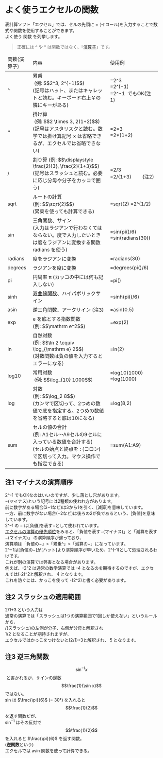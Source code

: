 # よく使うエクセルの関数

表計算ソフト「エクセル」では、セルの先頭に = (イコール)を入力することで数式や関数を使用することができます。  
よく使う 関数 を列挙します。

>正確には ^ や * は関数ではなく、「<a href="https://support.office.com/ja-jp/article/%E6%BC%94%E7%AE%97%E5%AD%90%E3%81%A8-Excel-%E3%81%A7%E3%81%AE%E5%84%AA%E5%85%88%E9%A0%86%E4%BD%8D-48be406d-4975-4d31-b2b8-7af9e0e2878a">演算子</a>」です。

<table>
<thead>
<tr>
<td>関数(演算子)</td>
<td>内容</td>
<td>使用例</td>
</tr>
</thead>
<tbody>
<tr>
<td>^</td>
<td>累乗<br> (例: $$2^3, 2^{-1}$$)<br>
(記号はハット、またはキャレットと読む。キーボード右上￥の隣にキーがある)</td>
<td>=2^3<br>
=2^(-1)<br>
=2^-1  でもOK(注1) </td>
</tr>
<tr>
<td>*</td>
<td>掛け算<br> (例: $$2 \times 3, 2(1+2)$$)<br>
(記号はアスタリスクと読む。数学では掛け算記号 × は省略できるが、エクセルでは省略できない)</td>
<td>=2*3<br>
=2*(1+2)</td>
</tr>
<tr>
<td>/</td>
<td>割り算 (例: $$\displaystyle \frac{2}{3}, \frac{2}{1+3}$$)<br>
(記号はスラッシュと読む。必要に応じ分母や分子をカッコで囲う)</td>
<td>=2/3<br>
=2/(1+3) 　　(注2) </td>
</tr>
<tr>
<td>sqrt</td>
<td>ルートの計算<br> (例: $$\sqrt{2}$$)<br>
(累乗を使っても計算できる)</td>
<td>=sqrt(2)
=2^(1/2)</td>
</tr>
<tr>
<td>sin</td>
<td>三角関数、サイン<br>
(入力はラジアンで行わなくてはならない。度で入力したいときは度をラジアンに変換する関数 radians を使う)</td>
<td>=sin(pi()/6)
=sin(radians(30))</td>
</tr>
<tr>
<td>radians</td>
<td>度をラジアンに変換</td>
<td>=radians(30)</td>
</tr>
<tr>
<td>degrees</td>
<td>ラジアンを度に変換</td>
<td>=degrees(pi()/6)</td>
</tr>
<tr>
<td>pi</td>
<td>円周率 π
(カッコの中には何も記入しない)</td>
<td>=pi()</td>
</tr>
<tr>
<td>sinh</td>
<td><a href="https://ja.wikipedia.org/wiki/%E5%8F%8C%E6%9B%B2%E7%B7%9A%E9%96%A2%E6%95%B0">双曲線関数</a>、ハイパボリックサイン</td>
<td>=sinh(pi()/6)</td>
</tr>
<tr>
<td>asin</td>
<td>逆三角関数、アークサイン (注3)
</td>
<td>=asin(0.5)</td>
</tr>
<tr>
<td>exp</td>
<td>e を底とする指数関数 <br>(例: $$\mathrm e^2$$)</td>
<td>=exp(2)</td>
</tr>
<tr>
<td>ln</td>
<td>自然対数<br>(例: $$\ln 2 \equiv \log_{\mathrm e} 2$$)<br>
(対数関数は負の値を入力するとエラーになる)</td>
<td>=ln(2)</td>
</tr>
<tr>
<td>log10</td>
<td>常用対数<br> (例: $$\log_{10} 1000$$)</td>
<td>=log10(1000)
=log(1000)</td>
</tr>
<tr>
<td>log</td>
<td>対数<br>(例: $$\log_2 8$$)<br>
(カンマで区切って、2つめの数値で底を指定する。2つめの数値を省略すると底は10になる)</td>
<td>=log(8,2)</td>
</tr>
<tr>
<td>sum</td>
<td>セルの値の合計<br>(例: A1セル～A9セルの9セルに入っている数値を合計する)<br>
(セルの始点と終点を : (コロン) で区切って入力。マウス操作でも指定できる)</td>
<td>=sum(A1:A9)</td>
</tr>
</tbody>
</table>

## 注1 マイナスの演算順序
2^-1 でもOKなのはいいのですが、少し落とし穴があります。  
−(マイナス)という記号には2種類の使われ方があります。  
前に数字がある場合(3−1など)は3から1を引く、[減算]を意味しています。  
一方、前に数字がない場合(−2など)は後ろの2が負であるという、[負値]を意味しています。  
2^-1 の − は[負値]を表す−として使われています。  
<a href="https://support.office.com/ja-jp/article/%E6%BC%94%E7%AE%97%E5%AD%90%E3%81%A8-Excel-%E3%81%A7%E3%81%AE%E5%84%AA%E5%85%88%E9%A0%86%E4%BD%8D-48be406d-4975-4d31-b2b8-7af9e0e2878a">エクセルの演算の優先順位</a>をみると、「負値を表す−(マイナス)」と「減算を表す−(マイナス)」 の演算順序が違っており、  
演算順は「負値の−」&gt;「累乗^」&gt;「減算の−」になっています。  
2^−1は[負値の−]が[ハット]より演算順序が早いため、2^(-1)として処理されるわけです。  
これが別の演算では弊害となる場合があります。  
例えば、-2^2 は通常の数学演算では -4 となるのを期待するのですが、エクセルでは(-2)^2と解釈され、 4 となります。  
これを防ぐには、かっこを使って -(2^2)と書く必要があります。 

## 注2 スラッシュの適用範囲
2/1+3 という入力は  
通常の演算では「スラッシュは1つの演算範囲で1回しか使えない」というルールから、  
/(スラッシュ)の左側が分子、右側が分母と解釈され  
1/2 となることが期待されますが、  
エクセルではかっこをつけないと(2/1)+3と解釈され、 5 となります。

## 注3 逆三角関数
$$\sin^{-1} x $$ と書かれるが、サインの逆数 $$\frac{1}{\sin x}$$ではない。  
sin は $`\frac{\pi}{6}`$ (= 30°) を入れると $$\frac{1}{2}$$ を返す関数だが、  
sin<sup>−1</sup> はその反対で $$\frac{1}{2}$$ を入れると $`\frac{\pi}{6}`$ を返す関数。  
(**逆関数**という)  
エクセルでは asin 関数を使って計算できる。
